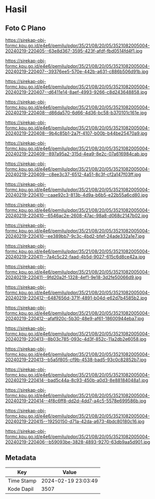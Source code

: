 # Hasil

## Foto C Plano

https://sirekap-obj-formc.kpu.go.id/e4e6/pemilu/pdpr/35/21/08/20/05/3521082005004-20240219-220405--63e8d367-3595-423f-afdf-fbd0514fd4f1.jpg

https://sirekap-obj-formc.kpu.go.id/e4e6/pemilu/pdpr/35/21/08/20/05/3521082005004-20240219-220407--39376ee5-570e-442b-a631-c886b506d91b.jpg

https://sirekap-obj-formc.kpu.go.id/e4e6/pemilu/pdpr/35/21/08/20/05/3521082005004-20240219-220407--d6411e14-8aef-4993-9266-c8d243648858.jpg

https://sirekap-obj-formc.kpu.go.id/e4e6/pemilu/pdpr/35/21/08/20/05/3521082005004-20240219-220408--d86da570-6d66-4d36-bc58-b370101c161e.jpg

https://sirekap-obj-formc.kpu.go.id/e4e6/pemilu/pdpr/35/21/08/20/05/3521082005004-20240219-220408--9b4c85b1-2a7f-4107-b00b-b44be25470a9.jpg

https://sirekap-obj-formc.kpu.go.id/e4e6/pemilu/pdpr/35/21/08/20/05/3521082005004-20240219-220409--897a95a2-315d-4ea9-8e2c-07a616984cab.jpg

https://sirekap-obj-formc.kpu.go.id/e4e6/pemilu/pdpr/35/21/08/20/05/3521082005004-20240219-220409--c8ee3c37-6512-4a51-8c3f-cf2a147f03ff.jpg

https://sirekap-obj-formc.kpu.go.id/e4e6/pemilu/pdpr/35/21/08/20/05/3521082005004-20240219-220410--caae92c3-813b-4d9a-b6b5-e22b55a6cd80.jpg

https://sirekap-obj-formc.kpu.go.id/e4e6/pemilu/pdpr/35/21/08/20/05/3521082005004-20240219-220410--6546ac2e-2608-47ac-98a8-d068c2147b02.jpg

https://sirekap-obj-formc.kpu.go.id/e4e6/pemilu/pdpr/35/21/08/20/05/3521082005004-20240219-220410--ee389bb7-9c3c-4bd2-bfef-24ade332a1e7.jpg

https://sirekap-obj-formc.kpu.go.id/e4e6/pemilu/pdpr/35/21/08/20/05/3521082005004-20240219-220411--7a4c5c22-faad-4b5d-9027-615c6d8ce42a.jpg

https://sirekap-obj-formc.kpu.go.id/e4e6/pemilu/pdpr/35/21/08/20/05/3521082005004-20240219-220411--9fd20a2f-1328-4ef1-9e18-3d2fe50066d9.jpg

https://sirekap-obj-formc.kpu.go.id/e4e6/pemilu/pdpr/35/21/08/20/05/3521082005004-20240219-220412--6487656d-371f-4891-b04d-e62d7b4585b2.jpg

https://sirekap-obj-formc.kpu.go.id/e4e6/pemilu/pdpr/35/21/08/20/05/3521082005004-20240219-220412--afaf920c-5b30-48e9-af61-18600944eba7.jpg

https://sirekap-obj-formc.kpu.go.id/e4e6/pemilu/pdpr/35/21/08/20/05/3521082005004-20240219-220413--8b03c785-093c-4d3f-852c-11a2db2e6058.jpg

https://sirekap-obj-formc.kpu.go.id/e4e6/pemilu/pdpr/35/21/08/20/05/3521082005004-20240219-220413--b5a5f805-cf9b-4538-bad5-93c0c82852b7.jpg

https://sirekap-obj-formc.kpu.go.id/e4e6/pemilu/pdpr/35/21/08/20/05/3521082005004-20240219-220414--bad5c44a-8c93-450b-a0d3-8e88184048a1.jpg

https://sirekap-obj-formc.kpu.go.id/e4e6/pemilu/pdpr/35/21/08/20/05/3521082005004-20240219-220414--4f8c6ff8-dd2d-4dd7-a4c5-5578e699586b.jpg

https://sirekap-obj-formc.kpu.go.id/e4e6/pemilu/pdpr/35/21/08/20/05/3521082005004-20240219-220415--19250150-d71a-42da-a673-4bdc80180c16.jpg

https://sirekap-obj-formc.kpu.go.id/e4e6/pemilu/pdpr/35/21/08/20/05/3521082005004-20240219-220406--b59093be-3828-4893-9270-63db9aa5d901.jpg


## Metadata

| Key        | Value               |
| ---------- | ------------------- |
| Time Stamp | 2024-02-19 23:03:49 |
| Kode Dapil | 3507                |



